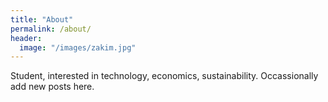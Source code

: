 ```yaml
---
title: "About"
permalink: /about/
header:
  image: "/images/zakim.jpg"
---
```


Student, interested in technology, economics, sustainability. Occassionally add new posts here.
